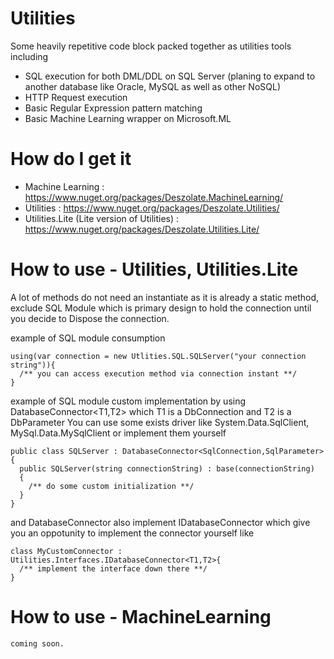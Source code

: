 # Utilities
Some heavily repetitive code block packed together as utilities tools including
- SQL execution for both DML/DDL on SQL Server (planing to expand to another database like Oracle, MySQL as well as other NoSQL)
- HTTP Request execution
- Basic Regular Expression pattern matching
- Basic Machine Learning wrapper on Microsoft.ML

# How do I get it
- Machine Learning : https://www.nuget.org/packages/Deszolate.MachineLearning/
- Utilities : https://www.nuget.org/packages/Deszolate.Utilities/
- Utilities.Lite (Lite version of Utilities) : https://www.nuget.org/packages/Deszolate.Utilities.Lite/

# How to use - Utilities, Utilities.Lite
A lot of methods do not need an instantiate as it is already a static method, exclude SQL Module which is 
primary design to hold the connection until you decide to Dispose the connection.

example of SQL module consumption
```
using(var connection = new Utlities.SQL.SQLServer("your connection string")){
  /** you can access execution method via connection instant **/
}
```

example of SQL module custom implementation by using DatabaseConnector<T1,T2> 
which T1 is a DbConnection and T2 is a DbParameter
You can use some exists driver like System.Data.SqlClient, MySql.Data.MySqlClient
or implement them yourself

```
public class SQLServer : DatabaseConnector<SqlConnection,SqlParameter>{
  public SQLServer(string connectionString) : base(connectionString)
  {
    /** do some custom initialization **/
  }
}
```

and DatabaseConnector also implement IDatabaseConnector which give you an oppotunity to implement the connector yourself like
```
class MyCustomConnector : Utilities.Interfaces.IDatabaseConnector<T1,T2>{
  /** implement the interface down there **/
}
```

# How to use - MachineLearning
```
coming soon.
```
